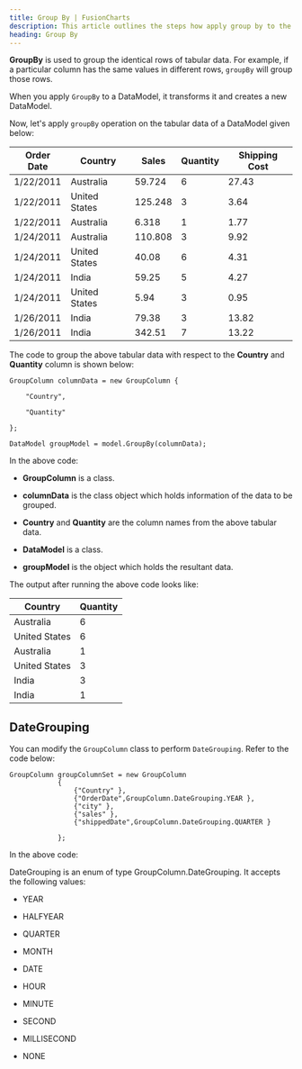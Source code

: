 ```yaml
---
title: Group By | FusionCharts
description: This article outlines the steps how apply group by to the data
heading: Group By
---
```


**GroupBy** is used to group the identical rows of tabular data. For example, if a particular column has the same values in different rows, `groupBy` will group those rows.

When you apply `GroupBy` to a DataModel, it transforms it and creates a new DataModel.

Now, let's apply `groupBy` operation on the tabular data of a DataModel given below:

Order Date | Country | Sales | Quantity | Shipping Cost
---|---|---|---|--- 
1/22/2011 | Australia | 59.724 | 6 | 27.43
1/22/2011 | United States | 125.248 | 3 | 3.64 
1/22/2011 | Australia | 6.318 | 1 | 1.77
1/24/2011 | Australia | 110.808 | 3 | 9.92 
1/24/2011 | United States | 40.08 | 6 | 4.31 
1/24/2011 | India | 59.25 | 5 | 4.27 
1/24/2011 | United States | 5.94 | 3 | 0.95 
1/26/2011 | India | 79.38 | 3 | 13.82 
1/26/2011 | India | 342.51 | 7 | 13.22

The code to group the above tabular data with respect to the **Country** and **Quantity** column is shown below:

```
GroupColumn columnData = new GroupColumn { 

	"Country",

	"Quantity"

};

DataModel groupModel = model.GroupBy(columnData);
```

In the above code:

* **GroupColumn** is a class.

* **columnData** is the class object which holds information of the data to be grouped.

* **Country** and **Quantity** are the column names from the above tabular data.

* **DataModel** is a class.

* **groupModel** is the object which holds the resultant data.

The output after running the above code looks like:

Country | Quantity
---|---
Australia | 6
United States | 6 
Australia | 1 
United States | 3 
India | 3 
India | 1


## DateGrouping

You can modify the `GroupColumn` class to perform `DateGrouping`. Refer to the code below:

```
GroupColumn groupColumnSet = new GroupColumn
            {
                {"Country" },
                {"OrderDate",GroupColumn.DateGrouping.YEAR },
                {"city" },
                {"sales" },
                {"shippedDate",GroupColumn.DateGrouping.QUARTER }

            };
```

In the above code:

DateGrouping is an enum of type GroupColumn.DateGrouping. It accepts the following values:

* YEAR

* HALFYEAR

* QUARTER

* MONTH

* DATE

* HOUR

* MINUTE

* SECOND

* MILLISECOND

* NONE

